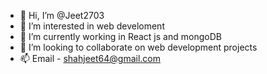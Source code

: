 - 👋 Hi, I’m @Jeet2703
- 👀 I’m interested in web develoment
- 🌱 I’m currently working in React js and mongoDB
- 💞️ I’m looking to collaborate on web development projects
- 📫 Email - shahjeet64@gmail.com

<!---
Jeet2703/Jeet2703 is a ✨ special ✨ repository because its `README.md` (this file) appears on your GitHub profile.
You can click the Preview link to take a look at your changes.
--->
